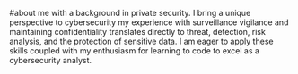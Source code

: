 #about me with a background in private security. I bring a unique perspective to cybersecurity my experience with surveillance vigilance and maintaining confidentiality translates directly to threat, detection, risk analysis, and the protection of sensitive data. I am eager to apply these skills coupled with my enthusiasm for learning to code to excel as a cybersecurity analyst.
